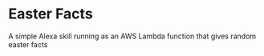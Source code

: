 # Easter Facts
A simple Alexa skill running as an AWS Lambda function that gives random easter facts
